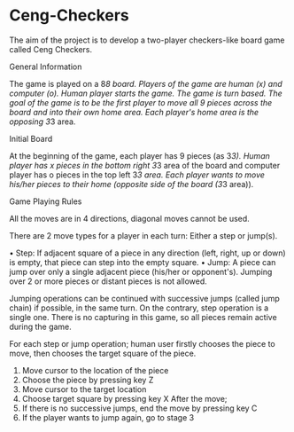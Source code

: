 # Ceng-Checkers
The aim of the project is to develop a two-player 
checkers-like board game called Ceng Checkers. 

General Information

The game is played on a 8*8 board. Players of the game are human (x) and computer (o). Human player starts the game. The game is turn based. The goal of the game is to be the first player to move all 9 pieces across the board and into their own home area. Each player's home area is the opposing 3*3 area. 

Initial Board

At the beginning of the game, each player has 9 pieces (as 3*3). Human player has x pieces in the bottom right 3*3 area of the board and computer player has o pieces in the top left 3*3 area. Each player wants to move his/her pieces to their home (opposite side of the board (3*3 area)).  

Game Playing Rules

All the moves are in 4 directions, diagonal moves cannot be used.

There are 2 move types for a player in each turn: Either a step or jump(s).

•	Step: If adjacent square of a piece in any direction (left, right, up or down) is empty, that piece can step into the empty square.
•	Jump: A piece can jump over only a single adjacent piece (his/her or opponent's). Jumping over 2 or more pieces or distant pieces is not allowed. 

Jumping operations can be continued with successive jumps (called jump chain) if possible, in the same turn. On the contrary, step operation is a single one. There is no capturing in this game, so all pieces remain active during the game. 

For each step or jump operation; human user firstly chooses the piece to move, then chooses the target square of the piece. 
1. Move cursor to the location of the piece
2. Choose the piece by pressing key Z
3. Move cursor to the target location 
4. Choose target square by pressing key X
    After the move;
5. If there is no successive jumps, end the move by pressing key C
6. If the player wants to jump again, go to stage 3  
